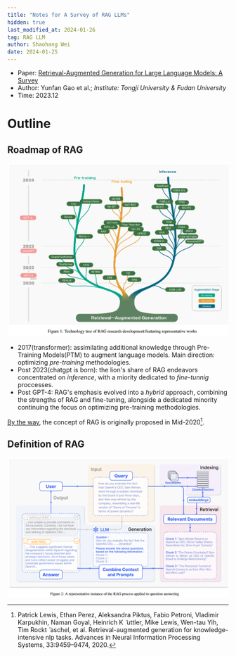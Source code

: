 ```yaml
---
title: "Notes for A Survey of RAG LLMs"
hidden: true
last_modified_at: 2024-01-26
tag: RAG LLM
author: Shaohang Wei
date: 2024-01-25
---
```


- Paper: [Retrieval-Augmented Generation for Large Language Models: A Survey](https://arxiv.org/abs/2312.10997)
- Author: Yunfan Gao et al.; *Institute: Tongji University & Fudan University*
- Time: 2023.12

# Outline

## Roadmap of RAG

![image-20240126000850692](../../images/2024-01-25-note-for-RAG-LLM-survey/image-20240126000850692.png)

- 2017(transformer): assimilating additional knowledge through Pre-Training Models(PTM) to augment language models. Main direction: optimizing _pre-training_ methodologies.
- Post 2023(chatgpt is born): the lion's share of RAG endeavors concentrated on _inference_, with a miority dedicated to _fine-tunnig_ proccesses.
- Post GPT-4: RAG's emphasis evolved into a _hybrid_ approach, combining the strengths of RAG and fine-tuning, alongside a dedicated minority continuing the focus on optimizing pre-training methodologies.

<u>By the way</u>, the concept of RAG is originally proposed in Mid-2020[^lewis2020].

## Definition of RAG

![image-20240126000907755](../../images/2024-01-25-note-for-RAG-LLM-survey/image-20240126000907755.png)



[^lewis2020]:Patrick Lewis, Ethan Perez, Aleksandra Piktus, Fabio Petroni, Vladimir Karpukhin, Naman Goyal, Heinrich K ̈ uttler, Mike Lewis, Wen-tau Yih, Tim Rockt ̈ aschel, et al. Retrieval-augmented generation for knowledge-intensive nlp tasks. Advances in Neural Information Processing Systems, 33:9459–9474, 2020.




